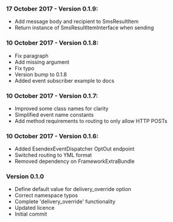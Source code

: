 ### 17 October 2017 - Version 0.1.9:
 - Add message body and recipient to SmsResultItem
 - Return instance of SmsResultItemInterface when sending

### 10 October 2017 - Version 0.1.8:
 - Fix paragraph
 - Add missing argument
 - Fix typo
 - Version bump to 0.1.8
 - Added event subscriber example to docs

### 10 October 2017 - Version 0.1.7:
 - Improved some class names for clarity
 - Simplified event name constants
 - Add method requirements to routing to only allow HTTP POSTs

### 10 October 2017 - Version 0.1.6:
 - Added EsendexEventDispatcher OptOut endpoint
 - Switched routing to YML format
 - Removed dependency on FrameworkExtraBundle

### Version 0.1.0
 - Define default value for delivery_override option
 - Correct namespace typos
 - Complete 'delivery_override' functionality
 - Updated licence
 - Initial commit

